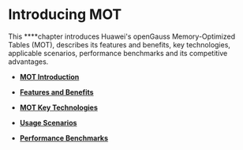 # Introducing MOT<a name="EN-US_TOPIC_0260488141"></a>

This  ****chapter introduces Huawei's openGauss Memory-Optimized Tables \(MOT\), describes its features and benefits, key technologies, applicable scenarios, performance benchmarks and its competitive advantages.

-   **[MOT Introduction](mot-introduction.md)**  

-   **[Features and Benefits](features-and-benefits.md)**  

-   **[MOT Key Technologies](mot-key-technologies.md)**  

-   **[Usage Scenarios](usage-scenarios.md)**  

-   **[Performance Benchmarks](performance-benchmarks.md)**  


